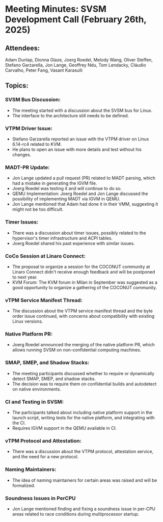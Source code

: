 # Meeting Minutes: SVSM Development Call (February 26th, 2025)

## Attendees:

Adam Dunlap, Dionna Glaze, Joerg Roedel, Melody Wang, Oliver Steffen, Stefano Garzarella, Jon Lange, Geoffrey Ndu, Tom Lendacky, Cláudio Carvalho, Peter Fang, Vasant Karasulli

## Topics:

### SVSM Bus Discussion:

* The meeting started with a discussion about the SVSM bus for Linux.
* The interface to the architecture still needs to be defined.

### VTPM Driver Issue:

* Stefano Garzarella reported an issue with the VTPM driver on Linux 6.14-rc4 related to KVM.
* He plans to open an issue with more details and test without his changes.

### MADT-PR Update:

* Jon Lange updated a pull request (PR) related to MADT parsing, which had a mistake in generating the IGVM file.
* Joerg Roedel was testing it and will continue to do so.
* QEMU Implementation: Joerg Roedel and Jon Lange discussed the possibility of implementing MADT via IGVM in QEMU.
* Jon Lange mentioned that Adam had done it in their VMM, suggesting it might not be too difficult.

### Timer Issues:

* There was a discussion about timer issues, possibly related to the hypervisor's timer infrastructure and ACPI tables.
* Joerg Roedel shared his past experience with similar issues.

### CoCo Session at Linaro Connect:

* The proposal to organize a session for the COCONUT community at Linaro Connect didn't receive enough feedback and will be postponed to next year.
* KVM Forum: The KVM forum in Milan in September was suggested as a good opportunity to organize a gathering of the COCONUT community.

### vTPM Service Manifest Thread:

* The discussion about the VTPM service manifest thread and the byte order issue continued, with concerns about compatibility with existing Linux versions.

### Native Platform PR:

* Joerg Roedel announced the merging of the native platform PR, which allows running SVSM on non-confidential computing machines.

### SMAP, SMEP, and Shadow Stacks:

* The meeting participants discussed whether to require or dynamically detect SMAP, SMEP, and shadow stacks.
* The decision was to require them on confidential builds and autodetect on native environments.

### CI and Testing in SVSM:

* The participants talked about including native platform support in the launch script, writing tests for the native platform, and integrating with the CI.
* Requires IGVM support in the QEMU available in CI.

### vTPM Protocol and Attestation:

* There was a discussion about the VTPM protocol, attestation service, and the need for a new protocol.

### Naming Maintainers:

* The idea of naming maintainers for certain areas was raised and will be formalized.

### Soundness Issues in PerCPU

* Jon Lange mentioned finding and fixing a soundness issue in per-CPU areas related to race conditions during multiprocessor startup.
